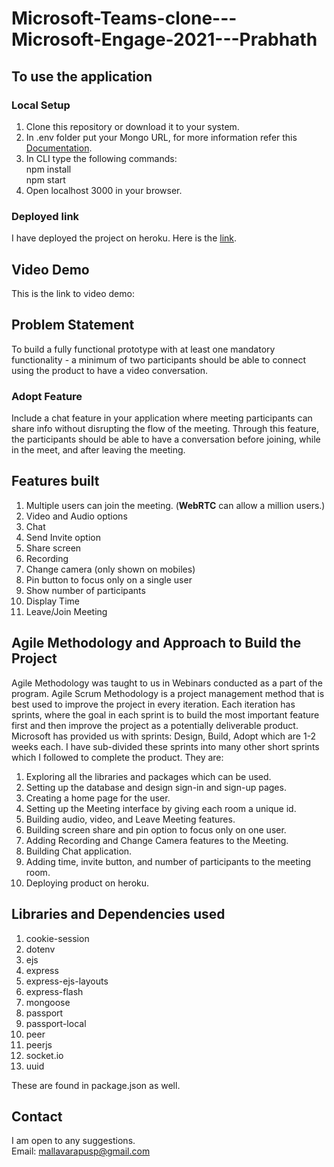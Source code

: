# Microsoft-Teams-clone---Microsoft-Engage-2021---Prabhath
## To use the application
### Local Setup
1. Clone this repository or download it to your system.
2. In .env folder put your Mongo URL, for more information refer this [Documentation](https://docs.atlas.mongodb.com/tutorial/create-new-cluster/).
3. In CLI type the following commands:<br>
    npm install<br>
    npm start
4. Open localhost 3000 in your browser.

### Deployed link
I have deployed the project on heroku. Here is the [link](https://ms-teams.herokuapp.com/).

## Video Demo 
This is the link to video demo: 

## Problem Statement
To build a fully functional prototype with at least one mandatory functionality - a minimum of two participants should be able to connect using the product to have a video conversation.

### Adopt Feature
Include a chat feature in your application where meeting participants can share info without disrupting the flow of the meeting. Through this feature, the participants should be able to have a conversation before joining, while in the meet, and after leaving the meeting.

## Features built 
1. Multiple users can join the meeting. (**WebRTC** can allow a million users.)
2. Video and Audio options
3. Chat
4. Send Invite option
5. Share screen
6. Recording
7. Change camera (only shown on mobiles)
8. Pin button to focus only on a single user
9. Show number of participants
10. Display Time
11. Leave/Join Meeting

## Agile Methodology and Approach to Build the Project
Agile Methodology was taught to us in Webinars conducted as a part of the program. Agile Scrum Methodology is a project management method that is best used to improve the project in every iteration. Each iteration has sprints, where the goal in each sprint is to build the most important feature first and then improve the project as a potentially deliverable product. Microsoft has provided us with sprints: Design, Build, Adopt which are 1-2 weeks each.
I have sub-divided these sprints into many other short sprints which I followed to complete the product. They are:
1. Exploring all the libraries and packages which can be used.
2. Setting up the database and design sign-in and sign-up pages.
3. Creating a home page for the user.
4. Setting up the Meeting interface by giving each room a unique id.
5. Building audio, video, and Leave Meeting features.
6. Building screen share and pin option to focus only on one user.
7. Adding Recording and Change Camera features to the Meeting.
8. Building Chat application.
9. Adding time, invite button, and number of participants to the meeting room.
10. Deploying product on heroku.

## Libraries and Dependencies used
1. cookie-session
2. dotenv
3. ejs
4. express
5. express-ejs-layouts
6. express-flash
7. mongoose
8. passport
9. passport-local
10. peer
11. peerjs
12. socket.io
13. uuid

These are found in package.json as well.

## Contact
I am open to any suggestions.<br>
Email: mallavarapusp@gmail.com

